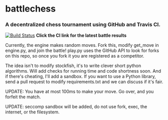 # battlechess

### A decentralized chess tournament using GitHub and Travis CI.

[![Build Status](https://travis-ci.org/geohot/battlechess.svg?branch=master)](https://travis-ci.org/geohot/battlechess) **Click the CI link for the latest battle results**

Currently, the engine makes random moves. Fork this, modify get_move in engine.py, and join the battle! play.py uses the GitHub API to look for forks on this repo, so once you fork it you are registered as a competitor.

The idea isn't to modify stockfish, it's to write clever short python algorithms. Will add checks for running time and code shortness soon. And if there's cheating, I'll add a sandbox. If you want to use a Python library, send a pull request to modify requirements.txt and we can discuss if it's fair.

UPDATE: You have at most 100ms to make your move. Go over, and you forfeit the match.

UPDATE: seccomp sandbox will be added, do not use fork, exec, the internet, or the filesystem.


